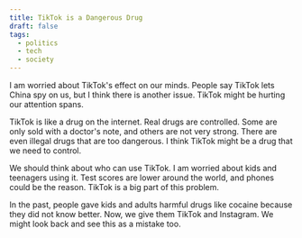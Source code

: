 ```yaml
---
title: TikTok is a Dangerous Drug
draft: false
tags:
  - politics
  - tech
  - society
---
```

I am worried about TikTok's effect on our minds. People say TikTok lets China spy on us, but I think there is another issue. TikTok might be hurting our attention spans.

TikTok is like a drug on the internet. Real drugs are controlled. Some are only sold with a doctor's note, and others are not very strong. There are even illegal drugs that are too dangerous. I think TikTok might be a drug that we need to control.

We should think about who can use TikTok. I am worried about kids and teenagers using it. Test scores are lower around the world, and phones could be the reason. TikTok is a big part of this problem.

In the past, people gave kids and adults harmful drugs like cocaine because they did not know better. Now, we give them TikTok and Instagram. We might look back and see this as a mistake too.